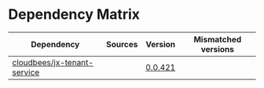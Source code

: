 # Dependency Matrix

Dependency | Sources | Version | Mismatched versions
---------- | ------- | ------- | -------------------
[cloudbees/jx-tenant-service](https://github.com/cloudbees/jx-tenant-service) |  | [0.0.421](https://github.com/cloudbees/jx-tenant-service/releases/tag/v0.0.421) | 
